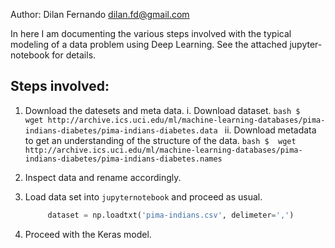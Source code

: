 Author: Dilan Fernando <dilan.fd@gmail.com>

In here I am documenting the various steps involved with the typical modeling
of a data problem using Deep Learning. See the attached jupyter-notebook for
details.


## Steps involved:

1. Download the datesets and meta data.
   i. Download dataset.
	   ```bash
	 $  wget http://archive.ics.uci.edu/ml/machine-learning-databases/pima-indians-diabetes/pima-indians-diabetes.data
	   ```
   ii. Download metadata to get an understanding of the structure of the data.
	   ```bash
	 $  wget http://archive.ics.uci.edu/ml/machine-learning-databases/pima-indians-diabetes/pima-indians-diabetes.names
	   ```
2. Inspect data and rename accordingly.

3. Load data set into `jupyternotebook` and proceed as usual.
   ```python
		dataset = np.loadtxt('pima-indians.csv', delimeter=',')
   ```
4. Proceed with the Keras model.
